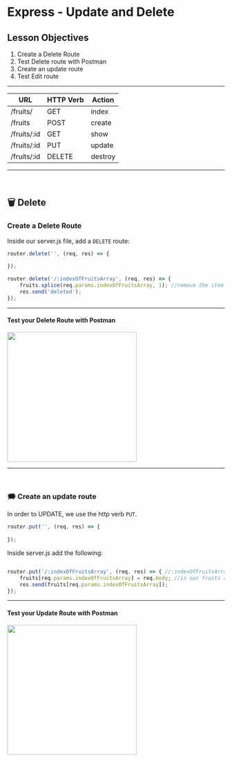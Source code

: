 # Express - Update and Delete

## Lesson Objectives

1. Create a Delete Route
1. Test Delete route with Postman
1. Create an update route
1. Test Edit route

<hr>

| **URL** | **HTTP Verb** |  **Action**|
|------------|-------------|------------|
| /fruits/         | GET       | index  
| /fruits          | POST      | create   
| /fruits/:id      | GET       | show       
| /fruits/:id      | PUT | update    
| /fruits/:id      | DELETE    | destroy  

<hr>
<br>

## 🗑️ Delete

### Create a Delete Route

Inside our server.js file, add a `DELETE` route:

```js
router.delete('', (req, res) => {
	
});
```

```javascript
router.delete('/:indexOfFruitsArray', (req, res) => {
	fruits.splice(req.params.indexOfFruitsArray, 1); //remove the item from the array
	res.send('deleted');  
});
```

<hr>

#### Test your Delete Route with Postman
<img src="https://miro.medium.com/max/516/1*MP7BSXKJrQzCz_aI2zJr-g.png" width="300px" >

<hr>
<br>

### :right_anger_bubble: Create an update route

In order to UPDATE, we use the http verb `PUT`.


```js
router.put('', (req, res) => {
	
});
```


Inside server.js add the following:

```javascript

router.put('/:indexOfFruitsArray', (req, res) => { //:indexOfFruitsArray is the index of our fruits array that we want to change
    fruits[req.params.indexOfFruitsArray] = req.body; //in our fruits array, find the index that is specified in the url (:indexOfFruitsArray).  Set that element to the value of req.body (the input data)
    res.send(fruits[req.params.indexOfFruitsArray]);
});

```

<hr>

#### Test your Update Route with Postman
<img src="https://miro.medium.com/max/516/1*MP7BSXKJrQzCz_aI2zJr-g.png" width="300px" >

